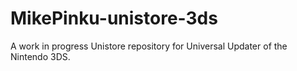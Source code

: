 # MikePinku-unistore-3ds
A work in progress Unistore repository for Universal Updater of the Nintendo 3DS.
